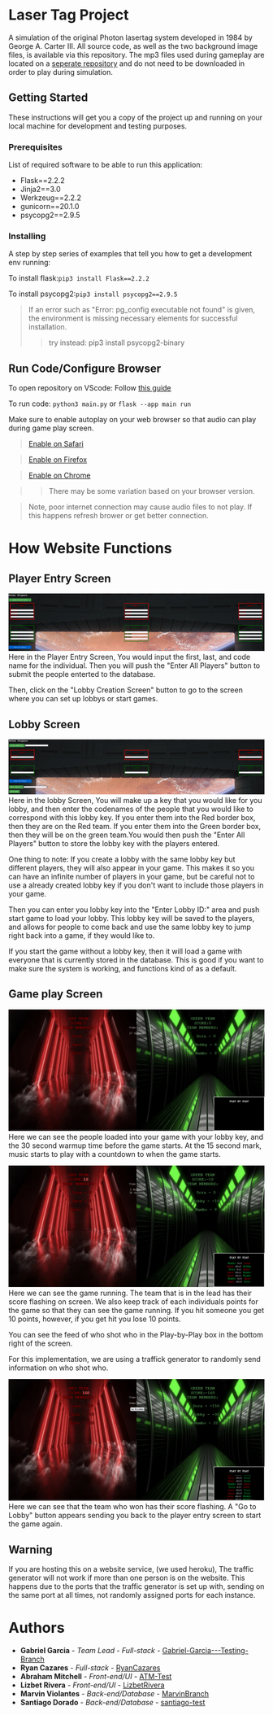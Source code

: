 # Laser Tag Project 

A simulation of the original Photon lasertag system developed in 1984 by George A. Carter III. All source code, as well as the two background image files, is available via this repository. The mp3 files used during gameplay are located on a [seperate repository](https://github.com/Abraham-Mitchell/Abraham-Mitchell.github.io) and do not need to be downloaded in order to play during simulation.

## Getting Started

These instructions will get you a copy of the project up and running on your local machine for development and testing purposes. 

### Prerequisites

List of required software to be able to run this application:
* Flask==2.2.2
* Jinja2==3.0
* Werkzeug==2.2.2
* gunicorn==20.1.0
* psycopg2==2.9.5


### Installing

A step by step series of examples that tell you how to get a development env running:

To install flask:`pip3 install Flask==2.2.2`

To install psycopg2:`pip3 install psycopg2==2.9.5`

  >If an error such as "Error: pg_config executable not found" is given,
  >the environment is missing necessary elements for successful installation.
  >> try instead: pip3 install psycopg2-binary

## Run Code/Configure Browser

To open repository on VScode: Follow [this guide](https://www.geeksforgeeks.org/how-to-open-a-github-repository-in-vs-code-online/)

To run code: `python3 main.py` or `flask --app main run`

Make sure to enable autoplay on your web browser so that audio can play during game play screen. 
 >[Enable on Safari](https://testgenius.com/help/safari-enable-auto-play-settings.pdf)


 >[Enable on Firefox](https://support.mozilla.org/en-US/kb/block-autoplay)


 >[Enable on Chrome](https://www.iheartradio.ca/100-3-the-bear/how-to-fix-autoplay-in-google-chrome-1.8728261)


 >>There may be some variation based on your browser version.

> Note, poor internet connection may cause audio files to not play. If this happens refresh brower or get better connection.

# How Website Functions
## Player Entry Screen
  ![Alt Text](/Readme_pictures/PlayerEntryScreen.png)
  Here in the Player Entry Screen, You would input the first, last, and code name for the individual. Then you will push the "Enter All Players" button to submit the people enterted to the database.

  Then, click on the "Lobby Creation Screen" button to go to the screen where you can set up lobbys or start games.

## Lobby Screen
  ![Alt Text](/Readme_pictures/LobbyScreen.png)
  Here in the lobby Screen, You will make up a key that you would like for you lobby, and then enter the codenames of the people that you would like to correspond with this lobby key. If you enter them into the Red border box, then they are on the Red team. If you enter them into the Green border box, then they will be on the green team.You would then push the "Enter All Players" button to store the lobby key with the players entered. 

  One thing to note: If you create a lobby with the same lobby key but different players, they will also appear in your game. This makes it so you can have an infinite number of players in your game, but be careful not to use a already created lobby key if you don't want to include those players in your game.

  Then you can enter you lobby key into the "Enter Lobby ID:" area and push start game to load your lobby. This lobby key will be saved to the players, and allows for people to come back and use the same lobby key to jump right back into a game, if they would like to.

  If you start the game without a lobby key, then it will load a game with everyone that is currently stored in the database. This is good if you want to make sure the system is working, and functions kind of as a default.

## Game play Screen
  ![Alt Text](/Readme_pictures/GamePlayScreenStartUp.png)
  Here we can see the people loaded into your game with your lobby key, and the 30 second warmup time before the game starts. At the 15 second mark, music starts to play with a countdown to when the game starts.

  ![Alt Text](/Readme_pictures/GamePlayScreenActive.png)
  Here we can see the game running. The team that is in the lead has their score flashing on screen. We also keep track of each individuals points for the game so that they can see the game running. If you hit someone you get 10 points, however, if you get hit you lose 10 points.

  You can see the feed of who shot who in the Play-by-Play box in the bottom right of the screen.

  For this implementation, we are using a traffick generator to randomly send information on who shot who.

  ![Alt Text](/Readme_pictures/GamePlayScreenOver.png)
  Here we can see that the team who won has their score flashing. A "Go to Lobby" button appears sending you back to the player entry screen to start the game again.

## Warning
  If you are hosting this on a website service, (we used heroku), The traffic generator will not work if more than one person is on the website. This happens due to the ports that the traffic generator is set up with, sending on the same port at all times, not randomly assigned ports for each instance.
# Authors

* **Gabriel Garcia** - *Team Lead* - *Full-stack* - [Gabriel-Garcia---Testing-Branch](https://github.com/gaberay2022/Software-Engineer-Project/tree/Gabriel-Garcia---Testing-Branch)
* **Ryan Cazares** - *Full-stack* - [RyanCazares](https://github.com/gaberay2022/Software-Engineer-Project/tree/main)
* **Abraham Mitchell** - *Front-end/UI* - [ATM-Test](https://github.com/gaberay2022/Software-Engineer-Project/tree/ATM-Test)
* **Lizbet Rivera** - *Front-end/UI* - [LizbetRivera](https://github.com/gaberay2022/Software-Engineer-Project/tree/main)
* **Marvin Violantes** - *Back-end/Database* - [MarvinBranch](https://github.com/gaberay2022/Software-Engineer-Project/tree/MarvinBranch)
* **Santiago Dorado** - *Back-end/Database* - [santiago-test](https://github.com/gaberay2022/Software-Engineer-Project/tree/santiago-test)
